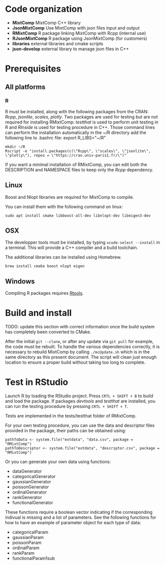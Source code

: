 # Code organization

* **MixtComp** MixtComp C++ library
* **JsonMixtComp** Use MixtComp with json files input and output
* **RMixtComp** R package linking MixtComp with Rcpp (internal use)
* **RJsonMixtComp** R package using JsonMixtComp (for customers)
* **libraries** external libraries and cmake scripts
* **json-develop** external library to manage json files in C++

# Prerequisites

## All platforms

### R

R must be installed, along with the following packages from the CRAN: *Rcpp*, *jsonlite*, *scales*, *plotly*. Two packages are used for testing but are not required for installing RMixtComp: *testthat* is used to perform unit testing in R and *RInside* is used for testing procedure in C++.
Those command lines can perform the installation automatically in the ~/R directory
add the following line to .bashrc file: export R_LIBS="~/R"
```
mkdir ~/R
Rscript -e "install.packages(c(\"Rcpp\", \"scales\", \"jsonlite\", \"plotly\"), repos = \"https://cran.univ-paris1.fr/\")"
```
If you want a minimal installation of RMixtComp, you can edit both the DESCRIPTION and NAMESPACE files to keep only the *Rcpp* dependency.

## Linux

Boost and Nlopt libraries are required for MixtComp to compile.

You can install them with the following command on linux:
```
sudo apt install cmake libboost-all-dev libnlopt-dev libeigen3-dev
```

## OSX

The developper tools must be installed, by typing `xcode-select --install` in a terminal. This will provide a C++ compiler and a build toolchain.

The additional libraries can be installed using Homebrew.

```
brew install cmake boost nlopt eigen
```

## Windows

Compiling R packages requires [Rtools](https://cran.r-project.org/bin/windows/Rtools/).

# Build and install

TODO: update this section with correct information once the build system has completely been converted to CMake.

After the initial `git --clone`, or after any update via `git pull` for example, the code must be rebuilt. To handle the various dependencies correctly, it is necessary to rebuild MixtComp by calling `./mcUpdate.sh` which is in the same directory as this present document. The script will clean just enough location to ensure a proper build without taking too long to complete.

# Test in RStudio

Launch R by loading the RStudio project. Press `CRTL + SHIFT + B` to build and load the package.
If packages *devtools* and *testthat* are installed, you can run the testing procedure by pressing  `CRTL + SHIFT + T`.

Tests are implemented in the tests/testthat folder of RMixtComp.

For your own testing procedure, you can use the data and descriptor files provided in the package, their paths can be obtained using:
```
pathToData <- system.file("extdata", "data.csv", package = "RMixtComp")
pathToDescriptor <- system.file("extdata", "descriptor.csv", package = "RMixtComp")
```

Or you can generate your own data using functions:

- dataGenerator
- categoricalGenerator
- gaussianGenerator
- poissonGenerator
- ordinalGenerator
- rankGenerator
- functionalGenerator

These functions require a boolean vector indicating if the corresponding indivual is missing and a list of parameters. See the following functions for how to have an example of parameter object for each type of data:

- categoricalParam
- gaussianParam
- poissonParam
- ordinalParam
- rankParam
- functionalParam1sub
